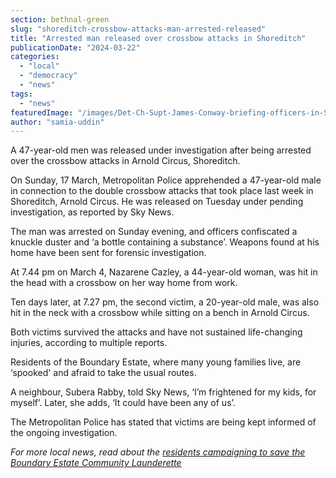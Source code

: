 ```yaml
---
section: bethnal-green
slug: "shoreditch-crossbow-attacks-man-arrested-released"
title: "Arrested man released over crossbow attacks in Shoreditch"
publicationDate: "2024-03-22"
categories: 
  - "local"
  - "democracy"
  - "news"
tags: 
  - "news"
featuredImage: "/images/Det-Ch-Supt-James-Conway-briefing-officers-in-Shoreditch-crossbow-attack.jpg"
author: "samia-uddin"
---
```


A 47-year-old men was released under investigation after being arrested over the crossbow attacks in Arnold Circus, Shoreditch.

On Sunday, 17 March, Metropolitan Police apprehended a 47-year-old male in connection to the double crossbow attacks that took place last week in Shoreditch, Arnold Circus. He was released on Tuesday under pending investigation, as reported by Sky News.

The man was arrested on Sunday evening, and officers confiscated a knuckle duster and ‘a bottle containing a substance’. Weapons found at his home have been sent for forensic investigation.

At 7.44 pm on March 4, Nazarene Cazley, a 44-year-old woman, was hit in the head with a crossbow on her way home from work. 

Ten days later, at 7.27 pm, the second victim, a 20-year-old male, was also hit in the neck with a crossbow while sitting on a bench in Arnold Circus.

Both victims survived the attacks and have not sustained life-changing injuries, according to multiple reports.

Residents of the Boundary Estate, where many young families live, are ‘spooked' and afraid to take the usual routes. 

A neighbour, Subera Rabby, told Sky News, ‘I’m frightened for my kids, for myself’. Later, she adds, ‘It could have been any of us’.

The Metropolitan Police has stated that victims are being kept informed of the ongoing investigation.

_For more local news, read about the_ [_residents campaigning to save the Boundary Estate Community Launderette_](https://bethnalgreenlondon.co.uk/boundary-estate-save-community-launderette-petition/)
